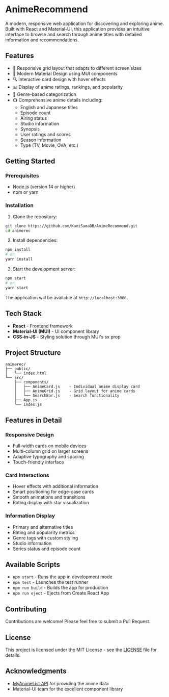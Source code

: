 # AnimeRecommend

A modern, responsive web application for discovering and exploring anime. Built with React and Material-UI, this application provides an intuitive interface to browse and search through anime titles with detailed information and recommendations.

## Features

- 📱 Responsive grid layout that adapts to different screen sizes
- 🎨 Modern Material Design using MUI components
- 🔍 Interactive card design with hover effects
- 📊 Display of anime ratings, rankings, and popularity
- 🎯 Genre-based categorization
- 📺 Comprehensive anime details including:
  - English and Japanese titles
  - Episode count
  - Airing status
  - Studio information
  - Synopsis
  - User ratings and scores
  - Season information
  - Type (TV, Movie, OVA, etc.)

## Getting Started

### Prerequisites

- Node.js (version 14 or higher)
- npm or yarn

### Installation

1. Clone the repository:
```bash
git clone https://github.com/KamiSamaDB/AnimeRecommend.git
cd animerec
```

2. Install dependencies:
```bash
npm install
# or
yarn install
```

3. Start the development server:
```bash
npm start
# or
yarn start
```

The application will be available at `http://localhost:3000`.

## Tech Stack

- **React** - Frontend framework
- **Material-UI (MUI)** - UI component library
- **CSS-in-JS** - Styling solution through MUI's sx prop

## Project Structure

```
animerec/
├── public/
│   └── index.html
└── src/
    ├── components/
    │   ├── AnimeCard.js    - Individual anime display card
    │   ├── AnimeGrid.js    - Grid layout for anime cards
    │   └── SearchBar.js    - Search functionality
    ├── App.js
    └── index.js
```

## Features in Detail

### Responsive Design
- Full-width cards on mobile devices
- Multi-column grid on larger screens
- Adaptive typography and spacing
- Touch-friendly interface

### Card Interactions
- Hover effects with additional information
- Smart positioning for edge-case cards
- Smooth animations and transitions
- Rating display with star visualization

### Information Display
- Primary and alternative titles
- Rating and popularity metrics
- Genre tags with custom styling
- Studio information
- Series status and episode count

## Available Scripts

- `npm start` - Runs the app in development mode
- `npm test` - Launches the test runner
- `npm run build` - Builds the app for production
- `npm run eject` - Ejects from Create React App

## Contributing

Contributions are welcome! Please feel free to submit a Pull Request.

## License

This project is licensed under the MIT License - see the [LICENSE](LICENSE) file for details.

## Acknowledgments

- [MyAnimeList API](https://myanimelist.net/) for providing the anime data
- Material-UI team for the excellent component library
